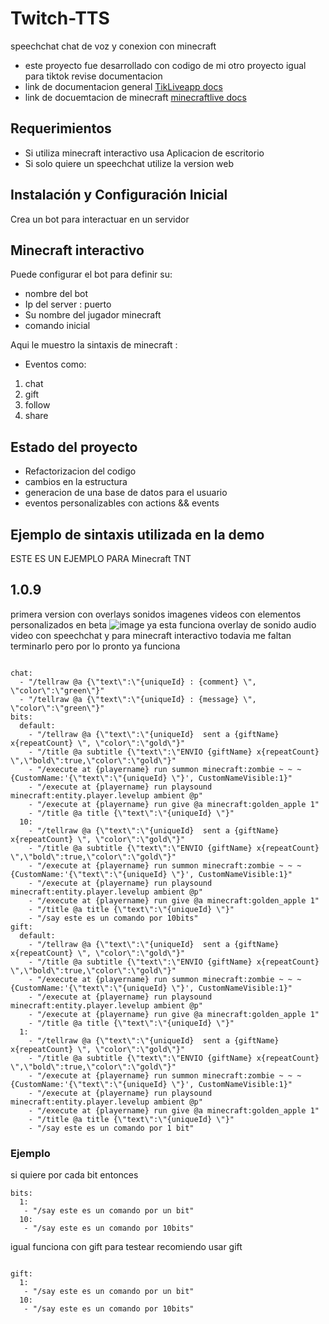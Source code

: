 # Twitch-TTS
speechchat chat de voz y conexion con minecraft
- este proyecto fue desarrollado con codigo de mi otro proyecto igual para tiktok revise documentacion
- link de documentacion general [TikLiveapp docs](https://nglmercer.github.io/TikLiveApp/)
- link de docuemtacion de minecraft [minecraftlive docs](https://nglmercer.github.io/TikLiveApp/docs/MinecraftLive/Minecraft%20Live)
## Requerimientos
- Si utiliza minecraft interactivo usa Aplicacion de escritorio 
- Si solo quiere un speechchat utilize la version web
## Instalación y Configuración Inicial
Crea un bot para interactuar en un servidor
## Minecraft interactivo
Puede configurar el bot para definir su:
- nombre del bot
- Ip del server : puerto
- Su nombre del jugador minecraft
- comando inicial

Aqui le muestro la sintaxis de minecraft :
- Eventos como:
1. chat 
2. gift 
3. follow 
4. share

## Estado del proyecto
- Refactorizacion del codigo
- cambios en la estructura
- generacion de una base de datos para el usuario
- eventos personalizables con actions && events

## Ejemplo de sintaxis utilizada en la demo
ESTE ES UN EJEMPLO PARA Minecraft TNT

## 1.0.9
primera version con overlays sonidos imagenes videos con elementos personalizados en beta
![image](https://github.com/nglmercer/Twitch-live-overlay/assets/128845117/b07f8a89-2bd5-46f4-a759-e31e5b68d707)
ya esta funciona overlay de sonido audio video con speechchat y para minecraft interactivo todavia me faltan terminarlo pero por lo pronto ya funciona 
```

chat:
  - "/tellraw @a {\"text\":\"{uniqueId} : {comment} \", \"color\":\"green\"}"
  - "/tellraw @a {\"text\":\"{uniqueId} : {message} \", \"color\":\"green\"}"
bits:
  default:
    - "/tellraw @a {\"text\":\"{uniqueId}  sent a {giftName} x{repeatCount} \", \"color\":\"gold\"}"
    - "/title @a subtitle {\"text\":\"ENVIO {giftName} x{repeatCount} \",\"bold\":true,\"color\":\"gold\"}"
    - "/execute at {playername} run summon minecraft:zombie ~ ~ ~ {CustomName:'{\"text\":\"{uniqueId} \"}', CustomNameVisible:1}"
    - "/execute at {playername} run playsound minecraft:entity.player.levelup ambient @p"
    - "/execute at {playername} run give @a minecraft:golden_apple 1"
    - "/title @a title {\"text\":\"{uniqueId} \"}"
  10:
    - "/tellraw @a {\"text\":\"{uniqueId}  sent a {giftName} x{repeatCount} \", \"color\":\"gold\"}"
    - "/title @a subtitle {\"text\":\"ENVIO {giftName} x{repeatCount} \",\"bold\":true,\"color\":\"gold\"}"
    - "/execute at {playername} run summon minecraft:zombie ~ ~ ~ {CustomName:'{\"text\":\"{uniqueId} \"}', CustomNameVisible:1}"
    - "/execute at {playername} run playsound minecraft:entity.player.levelup ambient @p"
    - "/execute at {playername} run give @a minecraft:golden_apple 1"
    - "/title @a title {\"text\":\"{uniqueId} \"}"
    - "/say este es un comando por 10bits"
gift:
  default:
    - "/tellraw @a {\"text\":\"{uniqueId}  sent a {giftName} x{repeatCount} \", \"color\":\"gold\"}"
    - "/title @a subtitle {\"text\":\"ENVIO {giftName} x{repeatCount} \",\"bold\":true,\"color\":\"gold\"}"
    - "/execute at {playername} run summon minecraft:zombie ~ ~ ~ {CustomName:'{\"text\":\"{uniqueId} \"}', CustomNameVisible:1}"
    - "/execute at {playername} run playsound minecraft:entity.player.levelup ambient @p"
    - "/execute at {playername} run give @a minecraft:golden_apple 1"
    - "/title @a title {\"text\":\"{uniqueId} \"}"
  1:
    - "/tellraw @a {\"text\":\"{uniqueId}  sent a {giftName} x{repeatCount} \", \"color\":\"gold\"}"
    - "/title @a subtitle {\"text\":\"ENVIO {giftName} x{repeatCount} \",\"bold\":true,\"color\":\"gold\"}"
    - "/execute at {playername} run summon minecraft:zombie ~ ~ ~ {CustomName:'{\"text\":\"{uniqueId} \"}', CustomNameVisible:1}"
    - "/execute at {playername} run playsound minecraft:entity.player.levelup ambient @p"
    - "/execute at {playername} run give @a minecraft:golden_apple 1"
    - "/title @a title {\"text\":\"{uniqueId} \"}"
    - "/say este es un comando por 1 bit"
   ```

### Ejemplo
si quiere por cada bit entonces

```
bits:
  1:
   - "/say este es un comando por un bit"
  10:
   - "/say este es un comando por 10bits"
```
igual funciona con gift
para testear recomiendo usar gift
```

gift:
  1:
   - "/say este es un comando por un bit"
  10:
   - "/say este es un comando por 10bits"
```
